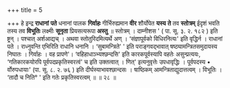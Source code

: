 +++
title = 5

+++
हे इन्द्र **राधानां** **पते** धनानां पालक **गिर्वाहः** गीर्भिरुह्यमान **वीर** शौर्योपेत **यस्य** **ते** तव **स्तोत्रम्** ईदृशं भवति तस्य तव **विभूतिः** लक्ष्मीः **सूनृता** प्रियसत्यरूपा **अस्तु** ॥ स्तोत्रम् । दाम्नीशस ' ( पा. सू. ३. २. १८२ ) इति ष्ट्रन् । पश्चात् अर्शआद्यच् । अथवा स्तोतुरिदमित्यर्थे अण् । ‘संज्ञापूर्वको विधिरनित्यः' इति वृद्धिर्न । राधानां पते । राध्नुवन्ति एभिरिति राधानि धनानि । ‘सुबामन्त्रिते' ' इति पराङ्गवद्भावात् षष्ठ्यामन्त्रितसमुदायस्य निघातः । गिर्वाहः । वह प्रापणे'। ‘वहिहाधाञ्भ्यश्छन्दसि' इति कारकपूर्वस्यापि वहतेः असुन्प्रत्ययः, ‘गतिकारकयोरपि पूर्वपदप्रकृतिस्वरत्वं' च इति उक्तत्वात् । णित्' इत्यनुवृत्तेः उपधावृद्धिः । पूर्वपदस्य • र्वोरुपधायाः' (पा. सू. ८. २. ७६ ) इति दीर्घस्याभावश्छान्दसः । षाष्ठिकम् आमन्त्रिताद्युदात्तत्वम् । विभूतिः । ‘तादौ च निति° ' इति गतेः प्रकृतिस्वरत्वम् ॥ ॥ २८ ॥